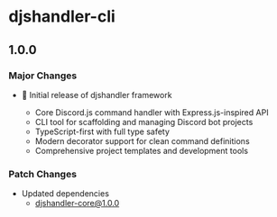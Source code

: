 # djshandler-cli

## 1.0.0

### Major Changes

- 🎉 Initial release of djshandler framework

  - Core Discord.js command handler with Express.js-inspired API
  - CLI tool for scaffolding and managing Discord bot projects
  - TypeScript-first with full type safety
  - Modern decorator support for clean command definitions
  - Comprehensive project templates and development tools

### Patch Changes

- Updated dependencies
  - djshandler-core@1.0.0
